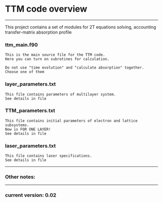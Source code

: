# TTM code overview

---

This project contains a set of modules for 2T equations solving, 
accounting transfer-matrix absorption profile  


### ttm_main.f90
    This is the main source file for the TTM code. 
    Here you can turn on subrotines for calculation.

    Do not use "time evolution" and "calculate absorption" together. 
    Choose one of them


### layer_parameters.txt
    This file contains parameters of multilayer system. 
    See details in file


### TTM_parameters.txt
    This file contains initial parameters of electron and lattice subsystems.
    Now is FOR ONE LAYER!
    See details in file
    

### laser_parameters.txt
    This file contains laser specifications.
    See details in file

---

### Other notes:

---

### current version: 0.02
